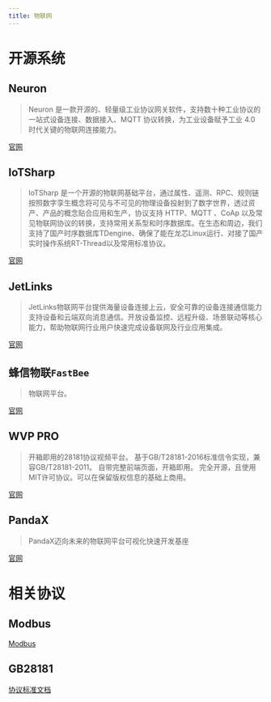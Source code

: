 ```yaml
---
title: 物联网
---
```


# 开源系统

## Neuron

> Neuron 是一款开源的、轻量级工业协议网关软件，支持数十种工业协议的一站式设备连接、数据接入、MQTT 协议转换，为工业设备赋予工业 4.0 时代关键的物联网连接能力。

[官网](https://neugates.io/zh)

## IoTSharp

> IoTSharp 是一个开源的物联网基础平台，通过属性、遥测、RPC、规则链按照数字孪生概念将可见与不可见的物理设备投射到了数字世界，透过资产、产品的概念贴合应用和生产，协议支持 HTTP、MQTT 、CoAp 以及常见物联网协议的转换，支持常用关系型和时序数据库。在生态和周边，我们支持了国产时序数据库TDengine、确保了能在龙芯Linux运行、对接了国产实时操作系统RT-Thread以及常用标准协议。

[官网](https://iotsharp.net/)

## JetLinks

> JetLinks物联网平台提供海量设备连接上云，安全可靠的设备连接通信能力支持设备和云端双向消息通信。开放设备监控、远程升级、场景联动等核心能力，帮助物联网行业用户快速完成设备联网及行业应用集成。

[官网](https://hanta.yuque.com/px7kg1/yfac2l)

## 蜂信物联`FastBee`

> 物联网平台。

[官网](https://fastbee.cn/)

## WVP PRO

> 开箱即用的28181协议视频平台。 
> 基于GB/T28181-2016标准信令实现，兼容GB/T28181-2011。 
> 自带完整前端页面，开箱即用。 
> 完全开源，且使用MIT许可协议。可以在保留版权信息的基础上商用。

[官网](https://doc.wvp-pro.cn/#/)

## PandaX

> PandaX迈向未来的物联网平台可视化快速开发基座

[官网](http://www.pandax.vip/)

# 相关协议

## Modbus

[Modbus](https://www.modbus.cn/modbus-guide)

## GB28181

[协议标准文档](http://c.gb688.cn/bzgk/gb/showGb?type=online&hcno=8BBC2475624A6C31DC34A28052B3923D)
